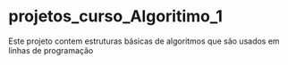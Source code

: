# projetos_curso_Algoritimo_1
Este projeto contem estruturas básicas de algoritmos que são usados em linhas de programação

